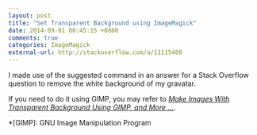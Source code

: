 ```yaml
---
layout: post
title: "Set Transparent Background using ImageMagick"
date: 2014-09-01 00:45:15 +0800
comments: true
categories: ImageMagick
external-url: http://stackoverflow.com/a/11115408
---
```


I made use of the suggested command in an answer for a Stack Overflow
question to remove the white background of my gravatar.

If you need to do it using GIMP, you may refer to
[*Make Images With Transparent Background Using GIMP, and More ...*][pp].

[pp]: /blog/2014/04/27/gimp-transparent-background/ "Make Images With Transparent Background Using GIMP, and More ..."

*[GIMP]: GNU Image Manipulation Program
